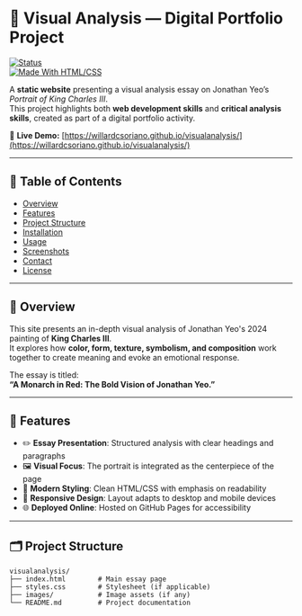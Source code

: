 # 🎨 Visual Analysis — Digital Portfolio Project

[![Status](https://img.shields.io/badge/status-active-success.svg)]()  
[![Made With HTML/CSS](https://img.shields.io/badge/Made%20with-HTML%20%26%20CSS-blue.svg)]()  

A **static website** presenting a visual analysis essay on Jonathan Yeo’s *Portrait of King Charles III*.  
This project highlights both **web development skills** and **critical analysis skills**, created as part of a digital portfolio activity.  

🔗 **Live Demo:** [https://willardcsoriano.github.io/visualanalysis/](https://willardcsoriano.github.io/visualanalysis/)

---

## 📖 Table of Contents

- [Overview](#-overview)  
- [Features](#-features)  
- [Project Structure](#-project-structure)  
- [Installation](#-installation)  
- [Usage](#-usage)  
- [Screenshots](#-screenshots)  
- [Contact](#-contact)  
- [License](#-license)  

---

## 📝 Overview

This site presents an in-depth visual analysis of Jonathan Yeo's 2024 painting of **King Charles III**.  
It explores how **color, form, texture, symbolism, and composition** work together to create meaning and evoke an emotional response.  

The essay is titled:  
**“A Monarch in Red: The Bold Vision of Jonathan Yeo.”**

---

## 🚀 Features

- ✏️ **Essay Presentation**: Structured analysis with clear headings and paragraphs  
- 🖼 **Visual Focus**: The portrait is integrated as the centerpiece of the page  
- 🎨 **Modern Styling**: Clean HTML/CSS with emphasis on readability  
- 📱 **Responsive Design**: Layout adapts to desktop and mobile devices  
- 🌐 **Deployed Online**: Hosted on GitHub Pages for accessibility  

---

## 🗂 Project Structure

```plaintext
visualanalysis/
├── index.html        # Main essay page
├── styles.css        # Stylesheet (if applicable)
├── images/           # Image assets (if any)
└── README.md         # Project documentation
